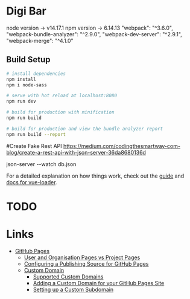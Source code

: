 # Digi Bar

node version -> v14.17.1
npm version -> 6.14.13
  "webpack": "^3.6.0",
    "webpack-bundle-analyzer": "^2.9.0",
    "webpack-dev-server": "^2.9.1",
    "webpack-merge": "^4.1.0"
    
    
## Build Setup

``` bash
# install dependencies
npm install
npm i node-sass

# serve with hot reload at localhost:8080
npm run dev

# build for production with minification
npm run build

# build for production and view the bundle analyzer report
npm run build --report
```

#Create Fake Rest API 
https://medium.com/codingthesmartway-com-blog/create-a-rest-api-with-json-server-36da8680136d

json-server --watch db.json


For a detailed explanation on how things work, check out the [guide](http://vuejs-templates.github.io/webpack/) and [docs for vue-loader](http://vuejs.github.io/vue-loader).

# TODO


# Links
- [GitHub Pages](https://pages.github.com/)
  - [User and Organisation Pages vs Project Pages](https://help.github.com/articles/user-organization-and-project-pages/)
  - [Configuring a Publishing Source for GitHub Pages](https://help.github.com/articles/configuring-a-publishing-source-for-github-pages/)
  - [Custom Domain](https://help.github.com/articles/quick-start-setting-up-a-custom-domain/)
    - [Supported Custom Domains](https://help.github.com/articles/about-supported-custom-domains/)
    - [Adding a Custom Domain for your GitHub Pages Site](https://help.github.com/articles/adding-or-removing-a-custom-domain-for-your-github-pages-site/)
    - [Setting up a Custom Subdomain](https://help.github.com/articles/setting-up-a-custom-subdomain/)
  

